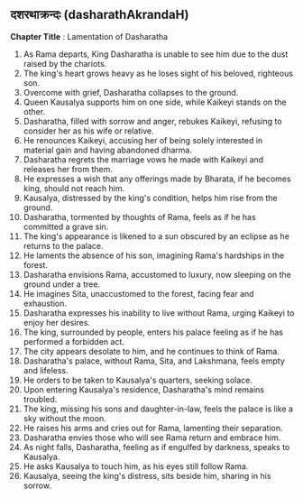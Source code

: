 ## दशरथाक्रन्दः (dasharathAkrandaH)

**Chapter Title** : Lamentation of Dasharatha

1. As Rama departs, King Dasharatha is unable to see him due to the dust raised by the chariots.
2. The king's heart grows heavy as he loses sight of his beloved, righteous son.
3. Overcome with grief, Dasharatha collapses to the ground.
4. Queen Kausalya supports him on one side, while Kaikeyi stands on the other.
5. Dasharatha, filled with sorrow and anger, rebukes Kaikeyi, refusing to consider her as his wife or relative.
6. He renounces Kaikeyi, accusing her of being solely interested in material gain and having abandoned dharma.
7. Dasharatha regrets the marriage vows he made with Kaikeyi and releases her from them.
8. He expresses a wish that any offerings made by Bharata, if he becomes king, should not reach him.
9. Kausalya, distressed by the king's condition, helps him rise from the ground.
10. Dasharatha, tormented by thoughts of Rama, feels as if he has committed a grave sin.
11. The king's appearance is likened to a sun obscured by an eclipse as he returns to the palace.
12. He laments the absence of his son, imagining Rama's hardships in the forest.
13. Dasharatha envisions Rama, accustomed to luxury, now sleeping on the ground under a tree.
14. He imagines Sita, unaccustomed to the forest, facing fear and exhaustion.
15. Dasharatha expresses his inability to live without Rama, urging Kaikeyi to enjoy her desires.
16. The king, surrounded by people, enters his palace feeling as if he has performed a forbidden act.
17. The city appears desolate to him, and he continues to think of Rama.
18. Dasharatha's palace, without Rama, Sita, and Lakshmana, feels empty and lifeless.
19. He orders to be taken to Kausalya's quarters, seeking solace.
20. Upon entering Kausalya's residence, Dasharatha's mind remains troubled.
21. The king, missing his sons and daughter-in-law, feels the palace is like a sky without the moon.
22. He raises his arms and cries out for Rama, lamenting their separation.
23. Dasharatha envies those who will see Rama return and embrace him.
24. As night falls, Dasharatha, feeling as if engulfed by darkness, speaks to Kausalya.
25. He asks Kausalya to touch him, as his eyes still follow Rama.
26. Kausalya, seeing the king's distress, sits beside him, sharing in his sorrow.
